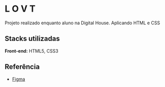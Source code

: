 
# L O V T

Projeto realizado enquanto aluno na Digital House. Aplicando HTML e CSS
## Stacks utilizadas

**Front-end:**  HTML5, CSS3



## Referência

 - [Figma](https://www.figma.com/file/sx1wvTbw3k8w31YYBfmdZp/Exercicio01?node-id=0%3A1)
